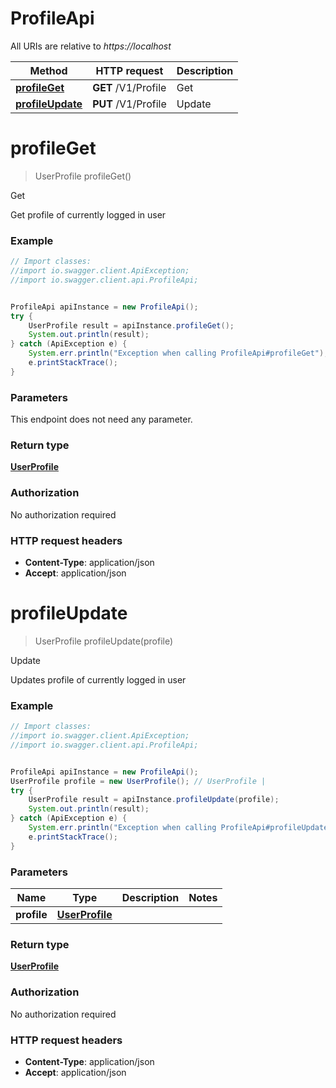 # ProfileApi

All URIs are relative to *https://localhost*

Method | HTTP request | Description
------------- | ------------- | -------------
[**profileGet**](ProfileApi.md#profileGet) | **GET** /V1/Profile | Get
[**profileUpdate**](ProfileApi.md#profileUpdate) | **PUT** /V1/Profile | Update


<a name="profileGet"></a>
# **profileGet**
> UserProfile profileGet()

Get

Get profile of currently logged in user

### Example
```java
// Import classes:
//import io.swagger.client.ApiException;
//import io.swagger.client.api.ProfileApi;


ProfileApi apiInstance = new ProfileApi();
try {
    UserProfile result = apiInstance.profileGet();
    System.out.println(result);
} catch (ApiException e) {
    System.err.println("Exception when calling ProfileApi#profileGet");
    e.printStackTrace();
}
```

### Parameters
This endpoint does not need any parameter.

### Return type

[**UserProfile**](UserProfile.md)

### Authorization

No authorization required

### HTTP request headers

 - **Content-Type**: application/json
 - **Accept**: application/json

<a name="profileUpdate"></a>
# **profileUpdate**
> UserProfile profileUpdate(profile)

Update

Updates profile of currently logged in user

### Example
```java
// Import classes:
//import io.swagger.client.ApiException;
//import io.swagger.client.api.ProfileApi;


ProfileApi apiInstance = new ProfileApi();
UserProfile profile = new UserProfile(); // UserProfile | 
try {
    UserProfile result = apiInstance.profileUpdate(profile);
    System.out.println(result);
} catch (ApiException e) {
    System.err.println("Exception when calling ProfileApi#profileUpdate");
    e.printStackTrace();
}
```

### Parameters

Name | Type | Description  | Notes
------------- | ------------- | ------------- | -------------
 **profile** | [**UserProfile**](UserProfile.md)|  |

### Return type

[**UserProfile**](UserProfile.md)

### Authorization

No authorization required

### HTTP request headers

 - **Content-Type**: application/json
 - **Accept**: application/json

